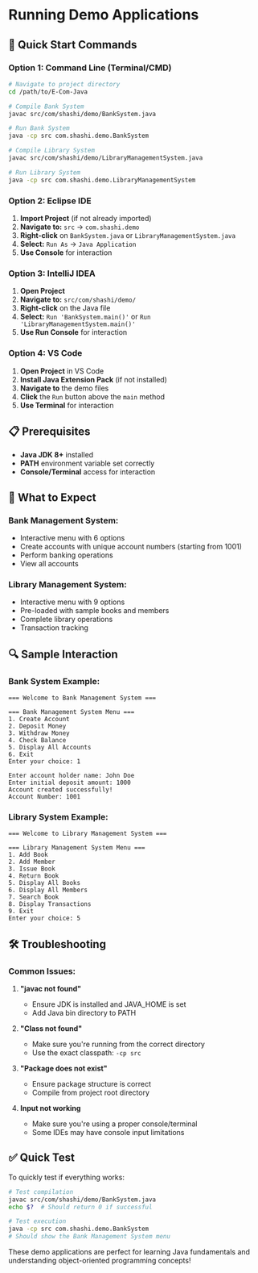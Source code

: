 # Running Demo Applications

## 🚀 Quick Start Commands

### Option 1: Command Line (Terminal/CMD)

```bash
# Navigate to project directory
cd /path/to/E-Com-Java

# Compile Bank System
javac src/com/shashi/demo/BankSystem.java

# Run Bank System
java -cp src com.shashi.demo.BankSystem

# Compile Library System
javac src/com/shashi/demo/LibraryManagementSystem.java

# Run Library System
java -cp src com.shashi.demo.LibraryManagementSystem
```

### Option 2: Eclipse IDE

1. **Import Project** (if not already imported)
2. **Navigate to:** `src` → `com.shashi.demo`
3. **Right-click** on `BankSystem.java` or `LibraryManagementSystem.java`
4. **Select:** `Run As` → `Java Application`
5. **Use Console** for interaction

### Option 3: IntelliJ IDEA

1. **Open Project**
2. **Navigate to:** `src/com/shashi/demo/`
3. **Right-click** on the Java file
4. **Select:** `Run 'BankSystem.main()'` or `Run 'LibraryManagementSystem.main()'`
5. **Use Run Console** for interaction

### Option 4: VS Code

1. **Open Project** in VS Code
2. **Install Java Extension Pack** (if not installed)
3. **Navigate to** the demo files
4. **Click** the `Run` button above the `main` method
5. **Use Terminal** for interaction

## 📋 Prerequisites

- **Java JDK 8+** installed
- **PATH** environment variable set correctly
- **Console/Terminal** access for interaction

## 🎯 What to Expect

### Bank Management System:
- Interactive menu with 6 options
- Create accounts with unique account numbers (starting from 1001)
- Perform banking operations
- View all accounts

### Library Management System:
- Interactive menu with 9 options
- Pre-loaded with sample books and members
- Complete library operations
- Transaction tracking

## 🔍 Sample Interaction

### Bank System Example:
```
=== Welcome to Bank Management System ===

=== Bank Management System Menu ===
1. Create Account
2. Deposit Money
3. Withdraw Money
4. Check Balance
5. Display All Accounts
6. Exit
Enter your choice: 1

Enter account holder name: John Doe
Enter initial deposit amount: 1000
Account created successfully!
Account Number: 1001
```

### Library System Example:
```
=== Welcome to Library Management System ===

=== Library Management System Menu ===
1. Add Book
2. Add Member
3. Issue Book
4. Return Book
5. Display All Books
6. Display All Members
7. Search Book
8. Display Transactions
9. Exit
Enter your choice: 5
```

## 🛠️ Troubleshooting

### Common Issues:

1. **"javac not found"**
   - Ensure JDK is installed and JAVA_HOME is set
   - Add Java bin directory to PATH

2. **"Class not found"**
   - Make sure you're running from the correct directory
   - Use the exact classpath: `-cp src`

3. **"Package does not exist"**
   - Ensure package structure is correct
   - Compile from project root directory

4. **Input not working**
   - Make sure you're using a proper console/terminal
   - Some IDEs may have console input limitations

## ✅ Quick Test

To quickly test if everything works:

```bash
# Test compilation
javac src/com/shashi/demo/BankSystem.java
echo $?  # Should return 0 if successful

# Test execution
java -cp src com.shashi.demo.BankSystem
# Should show the Bank Management System menu
```

These demo applications are perfect for learning Java fundamentals and understanding object-oriented programming concepts!
